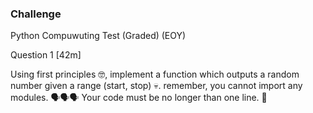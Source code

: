 ### Challenge  
Python Compuwuting Test (Graded) (EOY)

Question 1 [42m]

Using first principles 🤓, implement a function which outputs a random number given a range (start, stop) 💀. remember, you cannot import any modules. 🗣🗣🗣 Your code must be no longer than one line. 🥶
